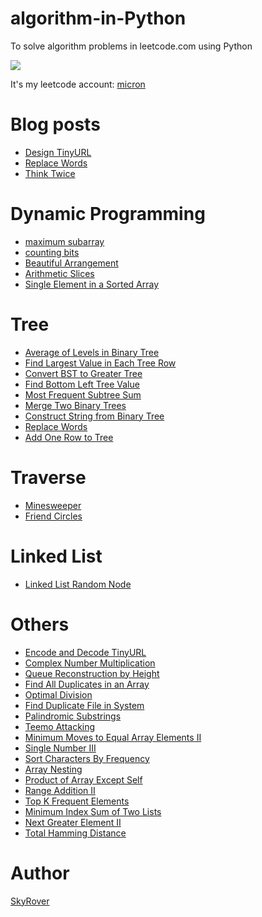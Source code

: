 # algorithm-in-Python

To solve algorithm problems in leetcode.com using Python

![](https://img.shields.io/badge/Python-3.5-green.svg)

It's my leetcode account: [micron](https://leetcode.com/micron/)

Blog posts
==========

- [Design TinyURL](https://github.com/Microndgt/algorithm-in-Python/blob/master/blog/tinyURL.md)
- [Replace Words](https://github.com/Microndgt/algorithm-in-Python/blob/master/blog/replaceWords.md)
- [Think Twice](https://github.com/Microndgt/algorithm-in-Python/blob/master/blog/thinkTwice.md)

Dynamic Programming
===================

- [maximum subarray](https://github.com/Microndgt/algorithm-in-Python/blob/master/dynamic_programming/maximum_subarray.py)
- [counting bits](https://github.com/Microndgt/algorithm-in-Python/blob/master/dynamic_programming/counting_bits.py)
- [Beautiful Arrangement](https://github.com/Microndgt/algorithm-in-Python/blob/master/dynamic_programming/BeautifulArrangement.py)
- [Arithmetic Slices](https://github.com/Microndgt/algorithm-in-Python/blob/master/dynamic_programming/ArithmeticSlices.py)
- [Single Element in a Sorted Array](https://github.com/Microndgt/algorithm-in-Python/blob/master/dynamic_programming/SingleElementinaSortedArray.py)

Tree
====

- [Average of Levels in Binary Tree](https://github.com/Microndgt/algorithm-in-Python/blob/master/tree/AverageofLevelsinBinaryTree.py)
- [Find Largest Value in Each Tree Row](https://github.com/Microndgt/algorithm-in-Python/blob/master/tree/FindLargestValueinEachTreeRow.py)
- [Convert BST to Greater Tree](https://github.com/Microndgt/algorithm-in-Python/blob/master/tree/ConvertBSTtoGreaterTree.py)
- [Find Bottom Left Tree Value](https://github.com/Microndgt/algorithm-in-Python/blob/master/tree/FindBottomLeftTreeValue.py)
- [Most Frequent Subtree Sum](https://github.com/Microndgt/algorithm-in-Python/blob/master/tree/MostFrequentSubtreeSum.py)
- [Merge Two Binary Trees](https://github.com/Microndgt/algorithm-in-Python/blob/master/tree/merge_two_trees.py)
- [Construct String from Binary Tree](https://github.com/Microndgt/algorithm-in-Python/blob/master/tree/ConstructStringfromBinaryTree.py)
- [Replace Words](https://github.com/Microndgt/algorithm-in-Python/blob/master/tree/ReplaceWords.py)
- [Add One Row to Tree](https://github.com/Microndgt/algorithm-in-Python/blob/master/tree/AddOneRowtoTree.py)

Traverse
========

- [Minesweeper](https://github.com/Microndgt/algorithm-in-Python/blob/master/traverse/Minesweeper.py)
- [Friend Circles](https://github.com/Microndgt/algorithm-in-Python/blob/master/traverse/FriendCircles.py)

Linked List
===========

- [Linked List Random Node](https://github.com/Microndgt/algorithm-in-Python/blob/master/linked_list/LinkedListRandomNode.py)

Others
======

- [Encode and Decode TinyURL](https://github.com/Microndgt/algorithm-in-Python/blob/master/tinyurl.py)
- [Complex Number Multiplication](https://github.com/Microndgt/algorithm-in-Python/blob/master/ComplexNumberMultiplication.py)
- [Queue Reconstruction by Height](https://github.com/Microndgt/algorithm-in-Python/blob/master/QueueReconstructionbyHeight.py)
- [Find All Duplicates in an Array](https://github.com/Microndgt/algorithm-in-Python/blob/master/FindAllDuplicatesinanArray.py)
- [Optimal Division](https://github.com/Microndgt/algorithm-in-Python/blob/master/OptimalDivision.py)
- [Find Duplicate File in System](https://github.com/Microndgt/algorithm-in-Python/blob/master/FindDuplicateFileinSystem.py)
- [Palindromic Substrings](https://github.com/Microndgt/algorithm-in-Python/blob/master/PalindromicSubstrings.py)
- [Teemo Attacking](https://github.com/Microndgt/algorithm-in-Python/blob/master/TeemoAttacking.py)
- [Minimum Moves to Equal Array Elements II](https://github.com/Microndgt/algorithm-in-Python/blob/master/MinimumMovestoEqualArrayElementsII.py)
- [Single Number III](https://github.com/Microndgt/algorithm-in-Python/blob/master/SingleNumberIII.py)
- [Sort Characters By Frequency](https://github.com/Microndgt/algorithm-in-Python/blob/master/SortCharactersByFrequency.py)
- [Array Nesting](https://github.com/Microndgt/algorithm-in-Python/blob/master/ArrayNesting.py)
- [Product of Array Except Self](https://github.com/Microndgt/algorithm-in-Python/blob/master/ProductofArrayExceptSelf.py)
- [Range Addition II](https://github.com/Microndgt/algorithm-in-Python/blob/master/RangeAdditionII.py)
- [Top K Frequent Elements](https://github.com/Microndgt/algorithm-in-Python/blob/master/TopKFrequentElements.py)
- [Minimum Index Sum of Two Lists](https://github.com/Microndgt/algorithm-in-Python/blob/master/MinimumIndexSumofTwoLists.py)
- [Next Greater Element II](https://github.com/Microndgt/algorithm-in-Python/blob/master/NextGreaterElementII.py)
- [Total Hamming Distance](https://github.com/Microndgt/algorithm-in-Python/blob/master/TotalHammingDistance.py)

Author
======

[SkyRover](http://skyrover.me)